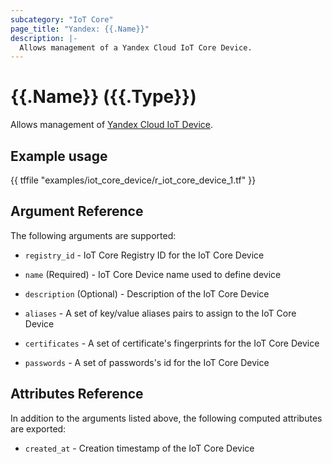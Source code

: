 ```yaml
---
subcategory: "IoT Core"
page_title: "Yandex: {{.Name}}"
description: |-
  Allows management of a Yandex Cloud IoT Core Device.
---
```


# {{.Name}} ({{.Type}})

Allows management of [Yandex Cloud IoT Device](https://cloud.yandex.com/docs/iot-core/quickstart).

## Example usage

{{ tffile "examples/iot_core_device/r_iot_core_device_1.tf" }}

## Argument Reference

The following arguments are supported:

* `registry_id` - IoT Core Registry ID for the IoT Core Device

* `name` (Required) - IoT Core Device name used to define device

* `description` (Optional) - Description of the IoT Core Device

* `aliases` - A set of key/value aliases pairs to assign to the IoT Core Device

* `certificates` - A set of certificate's fingerprints for the IoT Core Device

* `passwords` - A set of passwords's id for the IoT Core Device

## Attributes Reference

In addition to the arguments listed above, the following computed attributes are exported:

* `created_at` - Creation timestamp of the IoT Core Device
